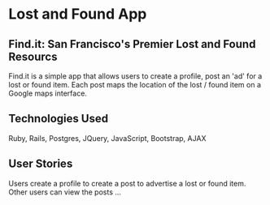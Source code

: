 # Lost and Found App
## Find.it: San Francisco's Premier Lost and Found Resourcs

Find.it is a simple app that allows users to create a profile, post an 'ad' for a lost or found item. Each post maps the location of the lost / found item on a Google maps interface.

## Technologies Used

Ruby, Rails, Postgres, JQuery, JavaScript, Bootstrap, AJAX

## User Stories

Users create a profile to create a post to advertise a lost or found item. Other users can view the posts ...
